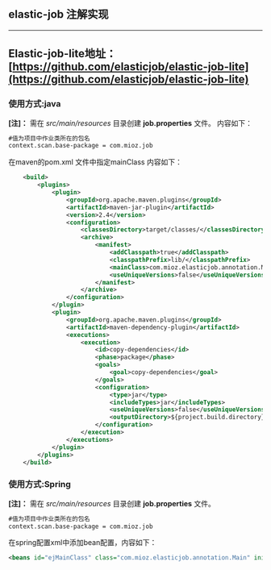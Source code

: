 ## elastic-job 注解实现
-----
Elastic-job-lite地址：[https://github.com/elasticjob/elastic-job-lite](https://github.com/elasticjob/elastic-job-lite)
-----
### 使用方式:java
**[注]：** 需在 *src/main/resources* 目录创建 **job.properties** 文件。
内容如下：
```xml
#值为项目中作业类所在的包名
context.scan.base-package = com.mioz.job
```
在maven的pom.xml 文件中指定mainClass
内容如下：
```xml
	<build>
		<plugins>
			<plugin>
				<groupId>org.apache.maven.plugins</groupId>
				<artifactId>maven-jar-plugin</artifactId>
				<version>2.4</version>
				<configuration>
					<classesDirectory>target/classes/</classesDirectory>
					<archive>
						<manifest>
							<addClasspath>true</addClasspath>
							<classpathPrefix>lib/</classpathPrefix>
							<mainClass>com.mioz.elasticjob.annotation.Main</mainClass>
							<useUniqueVersions>false</useUniqueVersions>
						</manifest>
					</archive>
				</configuration>
			</plugin>
			<plugin>
				<groupId>org.apache.maven.plugins</groupId>
				<artifactId>maven-dependency-plugin</artifactId>
				<executions>
					<execution>
						<id>copy-dependencies</id>
						<phase>package</phase>
						<goals>
							<goal>copy-dependencies</goal>
						</goals>
						<configuration>
							<type>jar</type>
							<includeTypes>jar</includeTypes>
							<useUniqueVersions>false</useUniqueVersions>
							<outputDirectory>${project.build.directory}/lib</outputDirectory>
						</configuration>
					</execution>
				</executions>
			</plugin>
		</plugins>
	</build>
```

### 使用方式:Spring
**[注]：** 需在 *src/main/resources* 目录创建 **job.properties** 文件。
```xml
#值为项目中作业类所在的包名
context.scan.base-package = com.mioz.job
```
在spring配置xml中添加bean配置，内容如下：
```xml
<beans id="ejMainClass" class="com.mioz.elasticjob.annotation.Main" init-method="mian" />
```
